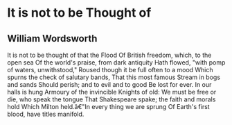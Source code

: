# It is not to be Thought of
## William Wordsworth
It is not to be thought of that the Flood
Of British freedom, which, to the open sea
Of the world's praise, from dark antiquity
Hath flowed, "with pomp of waters, unwithstood,"
Roused though it be full often to a mood
Which spurns the check of salutary bands,
That this most famous Stream in bogs and sands
Should perish; and to evil and to good
Be lost for ever. In our halls is hung
Armoury of the invincible Knights of old:
We must be free or die, who speak the tongue
That Shakespeare spake; the faith and morals hold
Which Milton held.â€"In every thing we are sprung
Of Earth's first blood, have titles manifold.